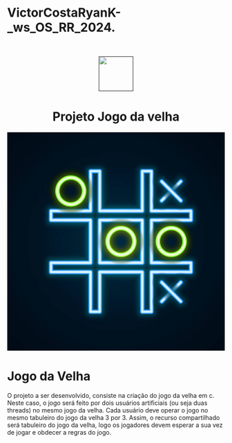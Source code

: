 # VictorCostaRyanK-_ws_OS_RR_2024.
<br />
<p align="center">
  <a href="">
    <img src="https://user-images.githubusercontent.com/49700354/114078715-a61b2f00-987f-11eb-8eef-6fd7cfc17d33.png" alt="" width="80" height="80">
  </a>
  <h1 align="center">Projeto Jogo da velha</h1>
  <p align="center">
    <img src="https://github.com/VictorH456/VictorCostaRyanK-_ws_OS_RR_2024./blob/main/Implementa%C3%A7%C3%A3o/jogodavelha.jpg">
    
# Jogo da Velha
  O projeto a ser desenvolvido, consiste na criação do jogo da velha em c. Neste caso, o jogo será feito por
  dois usuários artificiais (ou seja duas threads) no mesmo jogo da velha. Cada usuário deve operar o
  jogo no mesmo tabuleiro do jogo da velha 3 por 3. Assim, o recurso compartilhado será tabuleiro do
  jogo da velha, logo os jogadores devem esperar a sua vez de jogar e obdecer a regras do jogo.
  </p>
    </a>
  </p>
</p>
